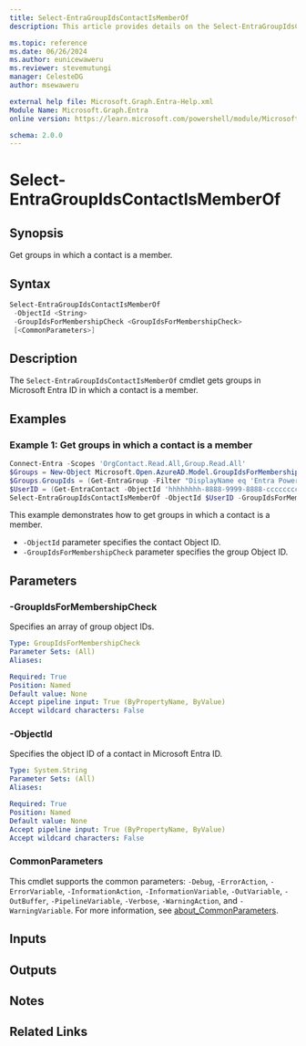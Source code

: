 ```yaml
---
title: Select-EntraGroupIdsContactIsMemberOf
description: This article provides details on the Select-EntraGroupIdsContactIsMemberOf command.

ms.topic: reference
ms.date: 06/26/2024
ms.author: eunicewaweru
ms.reviewer: stevemutungi
manager: CelesteDG
author: msewaweru

external help file: Microsoft.Graph.Entra-Help.xml
Module Name: Microsoft.Graph.Entra
online version: https://learn.microsoft.com/powershell/module/Microsoft.Graph.Entra/Select-EntraGroupIdsContactIsMemberOf

schema: 2.0.0
---
```


# Select-EntraGroupIdsContactIsMemberOf

## Synopsis

Get groups in which a contact is a member.

## Syntax

```powershell
Select-EntraGroupIdsContactIsMemberOf 
 -ObjectId <String>
 -GroupIdsForMembershipCheck <GroupIdsForMembershipCheck> 
 [<CommonParameters>]
```

## Description

The `Select-EntraGroupIdsContactIsMemberOf` cmdlet gets groups in Microsoft Entra ID in which a contact is a member.

## Examples

### Example 1: Get groups in which a contact is a member

```powershell
Connect-Entra -Scopes 'OrgContact.Read.All,Group.Read.All'
$Groups = New-Object Microsoft.Open.AzureAD.Model.GroupIdsForMembershipCheck
$Groups.GroupIds = (Get-EntraGroup -Filter "DisplayName eq 'Entra PowerShell Group'").ObjectId
$UserID = (Get-EntraContact -ObjectId 'hhhhhhhh-8888-9999-8888-cccccccccccc').ObjectId
Select-EntraGroupIdsContactIsMemberOf -ObjectId $UserID -GroupIdsForMembershipCheck $Groups
```

This example demonstrates how to get groups in which a contact is a member.

- `-ObjectId` parameter specifies the contact Object ID.
- `-GroupIdsForMembershipCheck` parameter specifies the group Object ID.

## Parameters

### -GroupIdsForMembershipCheck

Specifies an array of group object IDs.

```yaml
Type: GroupIdsForMembershipCheck
Parameter Sets: (All)
Aliases:

Required: True
Position: Named
Default value: None
Accept pipeline input: True (ByPropertyName, ByValue)
Accept wildcard characters: False
```

### -ObjectId

Specifies the object ID of a contact in Microsoft Entra ID.

```yaml
Type: System.String
Parameter Sets: (All)
Aliases:

Required: True
Position: Named
Default value: None
Accept pipeline input: True (ByPropertyName, ByValue)
Accept wildcard characters: False
```

### CommonParameters

This cmdlet supports the common parameters: `-Debug`, `-ErrorAction`, `-ErrorVariable`, `-InformationAction`, `-InformationVariable`, `-OutVariable`, `-OutBuffer`, `-PipelineVariable`, `-Verbose`, `-WarningAction`, and `-WarningVariable`. For more information, see [about_CommonParameters](https://go.microsoft.com/fwlink/?LinkID=113216).

## Inputs

## Outputs

## Notes

## Related Links
